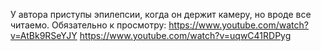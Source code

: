 У автора приступы эпилепсии, когда он держит камеру, но вроде все читаемо.
Обязательно к просмотру: https://www.youtube.com/watch?v=AtBk9RSeYJY
https://www.youtube.com/watch?v=uqwC41RDPyg
